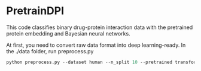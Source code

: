 # PretrainDPI

This code classifies binary drug-protein interaction data with the pretrained protein embedding and Bayesian neural networks.

At first, you need to convert raw data format into deep learning-ready. In the ./data folder, run preprocess.py
```python
python preprocess.py --dataset human --n_split 10 --pretrained transformer12
```
